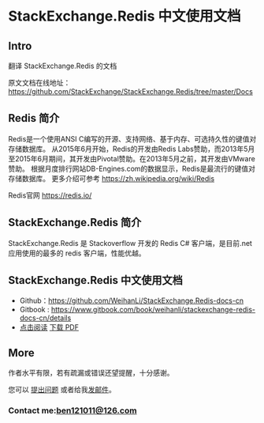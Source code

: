 # StackExchange.Redis 中文使用文档

## Intro
翻译 StackExchange.Redis 的文档

原文文档在线地址： <https://github.com/StackExchange/StackExchange.Redis/tree/master/Docs>  
 
## Redis 简介
Redis是一个使用ANSI C编写的开源、支持网络、基于内存、可选持久性的键值对存储数据库。
从2015年6月开始，Redis的开发由Redis Labs赞助，而2013年5月至2015年6月期间，其开发由Pivotal赞助。在2013年5月之前，其开发由VMware赞助。
根据月度排行网站DB-Engines.com的数据显示，Redis是最流行的键值对存储数据库。
更多介绍可参考 <https://zh.wikipedia.org/wiki/Redis>

Redis官网 <https://redis.io/>

## StackExchange.Redis 简介
StackExchange.Redis 是 Stackoverflow 开发的 Redis C# 客户端，是目前.net应用使用的最多的 redis 客户端，性能优越。

## StackExchange.Redis 中文使用文档
* Github：<https://github.com/WeihanLi/StackExchange.Redis-docs-cn>
* Gitbook : <https://www.gitbook.com/book/weihanli/stackexchange-redis-docs-cn/details>   
* [点击阅读](https://weihanli.gitbooks.io/stackexchange-redis-docs-cn/)  [下载 PDF](https://www.gitbook.com/download/pdf/book/weihanli/stackexchange-redis-docs-cn)

## More
作者水平有限，若有疏漏或错误还望提醒，十分感谢。

您可以 [提出问题](https://github.com/WeihanLi/StackExchange.Redis-docs-cn/issues/new) 或者给我[发邮件](mailto:ben121011@126.com)。

### Contact me:<ben121011@126.com>
